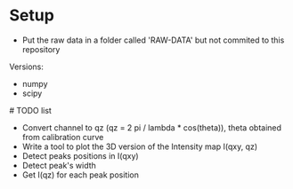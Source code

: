 # Setup

* Put the raw data in a folder called 'RAW-DATA' but not commited to this repository

Versions:

* numpy
* scipy




# TODO list

* Convert channel to qz (qz = 2 pi / lambda * cos(theta)), theta obtained from calibration curve
* Write a tool to plot the 3D version of the Intensity map I(qxy, qz)
* Detect peaks positions in I(qxy)
* Detect peak's width
* Get I(qz) for each peak position
